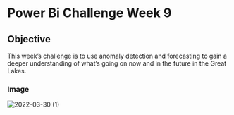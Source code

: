 # Power Bi Challenge Week 9 

## Objective 
This week’s challenge is to use anomaly detection and forecasting to gain a deeper understanding of what’s going on now and in the future in the Great Lakes.

### Image

![2022-03-30 (1)](https://user-images.githubusercontent.com/70821494/160927112-86175dcf-09a4-422f-8310-9d0fc1a835c4.png)
